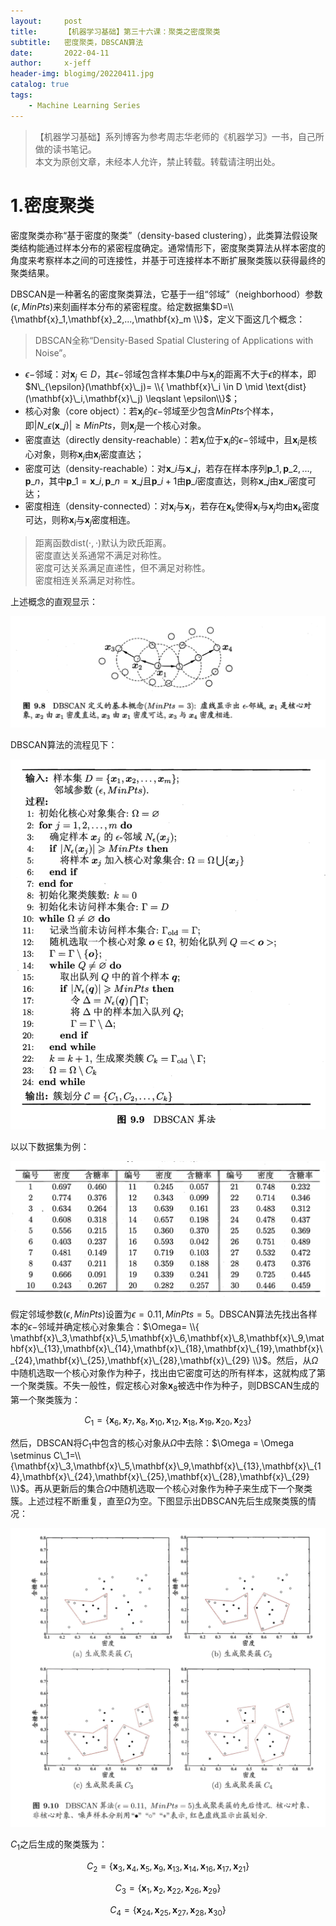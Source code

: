 ```yaml
---
layout:     post
title:      【机器学习基础】第三十六课：聚类之密度聚类
subtitle:   密度聚类，DBSCAN算法
date:       2022-04-11
author:     x-jeff
header-img: blogimg/20220411.jpg
catalog: true
tags:
    - Machine Learning Series
---
```

>【机器学习基础】系列博客为参考周志华老师的《机器学习》一书，自己所做的读书笔记。  
>本文为原创文章，未经本人允许，禁止转载。转载请注明出处。

# 1.密度聚类

密度聚类亦称“基于密度的聚类”（density-based clustering），此类算法假设聚类结构能通过样本分布的紧密程度确定。通常情形下，密度聚类算法从样本密度的角度来考察样本之间的可连接性，并基于可连接样本不断扩展聚类簇以获得最终的聚类结果。

DBSCAN是一种著名的密度聚类算法，它基于一组“邻域”（neighborhood）参数$(\epsilon, MinPts)$来刻画样本分布的紧密程度。给定数据集$D=\\{\mathbf{x}_1,\mathbf{x}_2,...,\mathbf{x}_m \\}$，定义下面这几个概念：

>DBSCAN全称“Density-Based Spatial Clustering of Applications with Noise”。

* $\epsilon-$邻域：对$\mathbf{x}_j \in D$，其$\epsilon-$邻域包含样本集$D$中与$\mathbf{x}_j$的距离不大于$\epsilon$的样本，即$N\_{\epsilon}(\mathbf{x}\_j)= \\{ \mathbf{x}\_i \in D \mid \text{dist} (\mathbf{x}\_i,\mathbf{x}\_j) \leqslant \epsilon\\}$；
* 核心对象（core object）：若$\mathbf{x}_j$的$\epsilon-$邻域至少包含$MinPts$个样本，即$\lvert N\_{\epsilon}(\mathbf{x}\_j) \rvert \geqslant MinPts$，则$\mathbf{x}_j$是一个核心对象。
* 密度直达（directly density-reachable）：若$\mathbf{x}_j$位于$\mathbf{x}_i$的$\epsilon-$邻域中，且$\mathbf{x}_i$是核心对象，则称$\mathbf{x}_j$由$\mathbf{x}_i$密度直达；
* 密度可达（density-reachable）：对$\mathbf{x}\_i$与$\mathbf{x}\_j$，若存在样本序列$\mathbf{p}\_1,\mathbf{p}\_2,...,\mathbf{p}\_n$，其中$\mathbf{p}\_1=\mathbf{x}\_i,\mathbf{p}\_n=\mathbf{x}\_j$且$\mathbf{p}\_{i+1}$由$\mathbf{p}\_i$密度直达，则称$\mathbf{x}\_j$由$\mathbf{x}\_i$密度可达；
* 密度相连（density-connected）：对$\mathbf{x}_i$与$\mathbf{x}_j$，若存在$\mathbf{x}_k$使得$\mathbf{x}_i$与$\mathbf{x}_j$均由$\mathbf{x}_k$密度可达，则称$\mathbf{x}_i$与$\mathbf{x}_j$密度相连。

>距离函数$\text{dist} (\cdot , \cdot)$默认为欧氏距离。     
>密度直达关系通常不满足对称性。      
>密度可达关系满足直递性，但不满足对称性。     
>密度相连关系满足对称性。    

上述概念的直观显示：

![](https://github.com/x-jeff/BlogImage/raw/master/MachineLearningSeries/Lesson36/36x1.png)

DBSCAN算法的流程见下：

![](https://github.com/x-jeff/BlogImage/raw/master/MachineLearningSeries/Lesson36/36x2.png)

以以下数据集为例：

![](https://github.com/x-jeff/BlogImage/raw/master/MachineLearningSeries/Lesson35/35x2.png)

假定邻域参数$(\epsilon, MinPts)$设置为$\epsilon=0.11,MinPts=5$。DBSCAN算法先找出各样本的$\epsilon-$邻域并确定核心对象集合：$\Omega= \\{ \mathbf{x}\_3,\mathbf{x}\_5,\mathbf{x}\_6,\mathbf{x}\_8,\mathbf{x}\_9,\mathbf{x}\_{13},\mathbf{x}\_{14},\mathbf{x}\_{18},\mathbf{x}\_{19},\mathbf{x}\_{24},\mathbf{x}\_{25},\mathbf{x}\_{28},\mathbf{x}\_{29} \\}$。然后，从$\Omega$中随机选取一个核心对象作为种子，找出由它密度可达的所有样本，这就构成了第一个聚类簇。不失一般性，假定核心对象$\mathbf{x}_8$被选中作为种子，则DBSCAN生成的第一个聚类簇为：

$$C_1= \{\mathbf{x}_6,\mathbf{x}_7,\mathbf{x}_8,\mathbf{x}_{10},\mathbf{x}_{12},\mathbf{x}_{18},\mathbf{x}_{19},\mathbf{x}_{20},\mathbf{x}_{23} \}$$

然后，DBSCAN将$C_1$中包含的核心对象从$\Omega$中去除：$\Omega = \Omega \setminus C\_1=\\{\mathbf{x}\_3,\mathbf{x}\_5,\mathbf{x}\_9,\mathbf{x}\_{13},\mathbf{x}\_{14},\mathbf{x}\_{24},\mathbf{x}\_{25},\mathbf{x}\_{28},\mathbf{x}\_{29} \\}$。再从更新后的集合$\Omega$中随机选取一个核心对象作为种子来生成下一个聚类簇。上述过程不断重复，直至$\Omega$为空。下图显示出DBSCAN先后生成聚类簇的情况：

![](https://github.com/x-jeff/BlogImage/raw/master/MachineLearningSeries/Lesson36/36x3.png)

$C_1$之后生成的聚类簇为：

$$C_2= \{ \mathbf{x}_3,\mathbf{x}_4,\mathbf{x}_5,\mathbf{x}_9,\mathbf{x}_{13},\mathbf{x}_{14},\mathbf{x}_{16},\mathbf{x}_{17},\mathbf{x}_{21} \}$$

$$C_3=\{\mathbf{x}_1,\mathbf{x}_2,\mathbf{x}_{22},\mathbf{x}_{26},\mathbf{x}_{29} \}$$

$$C_4=\{ \mathbf{x}_{24},\mathbf{x}_{25},\mathbf{x}_{27},\mathbf{x}_{28},\mathbf{x}_{30} \}$$